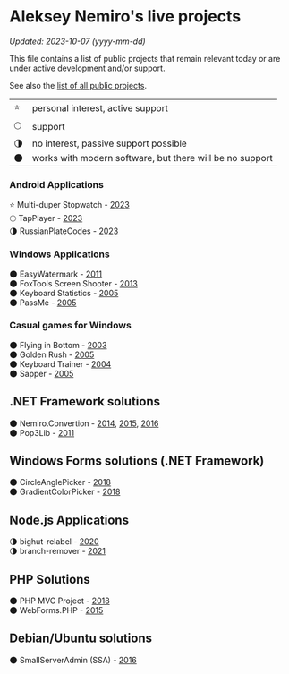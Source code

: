 # Aleksey Nemiro's live projects

*Updated: 2023-10-07 (yyyy-mm-dd)*

This file contains a list of public projects that remain relevant today or are under active development and/or support.

See also the [list of all public projects](README.md).

| | |
|-|-|
| :star: | personal interest, active support |
| :full_moon: | support |
| :last_quarter_moon: | no interest, passive support possible |
| :new_moon: | works with modern software, but there will be no support |

### Android Applications

:star: Multi-duper Stopwatch - [2023](https://github.com/alekseynemiro/multi-duper-stopwatch)  
:full_moon: TapPlayer - [2023](https://github.com/alekseynemiro/tapplayer)  
:last_quarter_moon: RussianPlateCodes - [2023](https://github.com/alekseynemiro/russianplatecodes)

### Windows Applications

:new_moon: EasyWatermark - [2011](https://github.com/alekseynemiro/alekseynemiro/blob/master/2011/assets/easywatermark.md)  
:new_moon: FoxTools Screen Shooter - [2013](https://github.com/foxtools-ru/screen-shooter)  
:new_moon: Keyboard Statistics - [2005](https://github.com/alekseynemiro/alekseynemiro/blob/master/2005/assets/keyboard_statistics.md)  
:new_moon: PassMe - [2005](https://github.com/alekseynemiro/alekseynemiro/blob/master/2005/assets/passme.md)

### Casual games for Windows

:new_moon: Flying in Bottom - [2003](https://github.com/alekseynemiro/alekseynemiro/blob/master/2003/assets/flying_in_bottom.md)  
:new_moon: Golden Rush - [2005](https://github.com/alekseynemiro/alekseynemiro/blob/master/2005/assets/golden_rush.md)  
:new_moon: Keyboard Trainer - [2004](https://github.com/alekseynemiro/alekseynemiro/blob/master/2004/assets/keyboard_trainer.md)  
:new_moon: Sapper - [2005](https://github.com/alekseynemiro/alekseynemiro/blob/master/2005/assets/sapper.md)

## .NET Framework solutions

:new_moon: Nemiro.Convertion - [2014](https://github.com/nemiro-net/nemiro.convertion/tree/v2.1), [2015](https://github.com/nemiro-net/nemiro.convertion/tree/v2.2), [2016](https://github.com/nemiro-net/nemiro.convertion/tree/v2.3)  
:new_moon: Pop3Lib - [2011](https://github.com/alekseynemiro/alekseynemiro/blob/master/2011/assets/pop3lib.md)

## Windows Forms solutions (.NET Framework)

:new_moon: CircleAnglePicker - [2018](https://github.com/meet-aleksey/CircleAnglePicker)  
:new_moon: GradientColorPicker - [2018](https://github.com/meet-aleksey/GradientColorPicker)

## Node.js Applications

:last_quarter_moon: bighut-relabel - [2020](https://github.com/sfm-tools/bighut-relabel)  
:last_quarter_moon: branch-remover - [2021](https://github.com/sfm-tools/branch-remover)

## PHP Solutions

:new_moon: PHP MVC Project - [2018](https://github.com/php-mvc-project/php-mvc)  
:new_moon: WebForms.PHP - [2015](https://github.com/phperry/WebForms.PHP)

## Debian/Ubuntu solutions

:new_moon: SmallServerAdmin (SSA) - [2016](https://github.com/adminstock/ssa)
